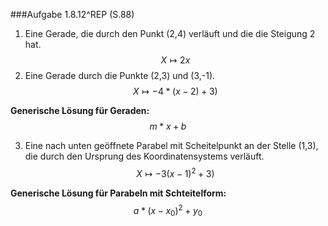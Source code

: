 ###Aufgabe 1.8.12^REP (S.88)

1. Eine Gerade, die durch den Punkt (2,4) verläuft und die die Steigung 2 hat. $$ X \mapsto 2x $$
2. Eine Gerade durch die Punkte (2,3) und (3,-1). $$ X \mapsto -4*(x-2)+3) $$

**Generische Lösung für Geraden:** $$ m*x+b $$

3. Eine nach unten geöffnete Parabel mit Scheitelpunkt an der Stelle (1,3), die durch den Ursprung des Koordinatensystems verläuft. $$ X \mapsto -3(x-1)^2 +3) $$

**Generische Lösung für Parabeln mit Schteitelform:** $$ a*(x-x_0)^2+y_0 $$


